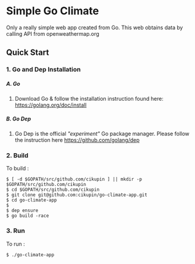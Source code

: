 # Simple Go Climate
Only a really simple web app created from Go. This web obtains data by calling API from openweathermap.org


## Quick Start
### 1. Go and Dep Installation
##### A. Go
1. Download Go & follow the installation instruction found here: https://golang.org/doc/install

##### B. Go Dep
1. Go Dep is the official *"experiment"* Go package manager. Please follow the instruction here https://github.com/golang/dep

### 2. Build
To build :

    $ [ -d $GOPATH/src/github.com/cikupin ] || mkdir -p $GOPATH/src/github.com/cikupin
    $ cd $GOPATH/src/github.com/cikupin
    $ git clone git@github.com:cikupin/go-climate-app.git
    $ cd go-climate-app
    $
    $ dep ensure
    $ go build -race

### 3. Run
To run :

    $ ./go-climate-app 